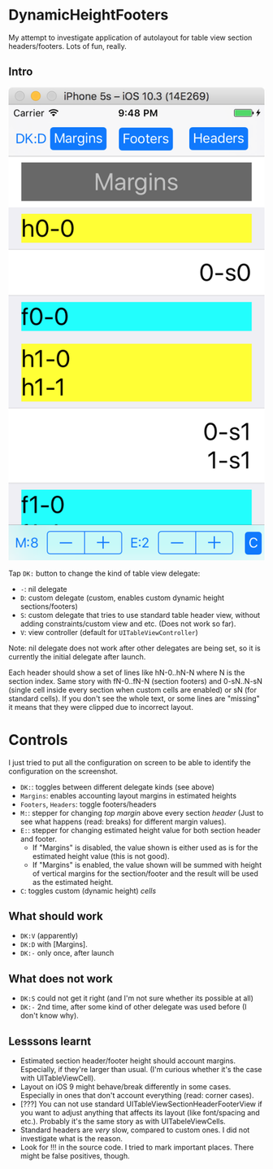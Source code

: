 # DynamicHeightFooters

My attempt to investigate application of autolayout for table view section headers/footers. Lots of fun, really.

## Intro

![Custom Layout](Screenshots/CustomLayout.png)

Tap `DK:` button to change the kind of table view delegate:

* `-`: nil delegate
* `D`: custom delegate (custom, enables custom dynamic height sections/footers)
* `S`: custom delegate that tries to use standard table header view, without adding constraints/custom view and etc. (Does not work so far).
* `V`: view controller (default for `UITableViewController`)

Note: nil delegate does not work after other delegates are being set, so it is currently the initial delegate after launch.

Each header should show a set of lines like hN-0..hN-N where N is the section index. Same story with fN-0..fN-N (section footers) and 0-sN..N-sN (single cell inside every section when custom cells are enabled) or sN (for standard cells). If you don't see the whole text, or some lines are "missing" it means that they were clipped due to incorrect layout.

# Controls

I just tried to put all the configuration on screen to be able to identify the configuration on the screenshot.

* `DK:`: toggles between different delegate kinds (see above)
* `Margins`: enables accounting layout margins in estimated heights
* `Footers`, `Headers`: toggle footers/headers
* `M:`: stepper for changing _top margin_ above every section _header_ (Just to see what happens (read: breaks) for different margin values).
* `E:`: stepper for changing estimated height value for both section header and footer.
   * If "Margins" is disabled, the value shown is either used as is for the estimated height value (this is not good).
   * If "Margins" is enabled, the value shown will be summed with height of vertical margins for the section/footer and the result will be used as the estimated height.
* `C`: toggles custom (dynamic height) *cells*

## What should work

* `DK:V` (apparently)
* `DK:D` with [Margins].
* `DK:-` only once, after launch

## What does not work

* `DK:S` could not get it right (and I'm not sure whether its possible at all)
* `DK:-` 2nd time, after some kind of other delegate was used before (I don't know why).

## Lesssons learnt

* Estimated section header/footer height should account margins. Especially, if they're larger than usual. (I'm curious whether it's the case with UITableViewCell).
* Layout on iOS 9 might behave/break differently in some cases. Especially in ones that don't account everything (read: corner cases).
* [???] You can not use standard UITableViewSectionHeaderFooterView if you want to adjust anything that affects its layout (like font/spacing and etc.). Probably it's the same story as with UITabeleViewCells.
* Standard headers are _very_ slow, compared to custom ones. I did not investigate what is the reason.
* Look for !!! in the source code. I tried to mark important places. There might be false positives, though.
